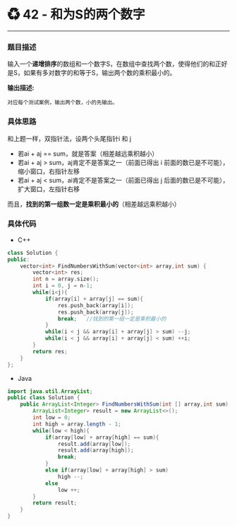 # ♻ 42 - 和为S的两个数字

---



### 题目描述


输入一个**递增排序**的数组和一个数字S，在数组中查找两个数，使得他们的和正好是S，如果有多对数字的和等于S，输出两个数的乘积最小的。

**输出描述:**

```
对应每个测试案例，输出两个数，小的先输出。
```

### 具体思路

和上题一样，双指针法，设两个头尾指针i 和 j

- 若ai + aj == sum，就是答案（相差越远乘积越小）
- 若ai + aj > sum，aj肯定不是答案之一（前面已得出 i 前面的数已是不可能），缩小窗口，右指针左移
- 若ai + aj < sum，ai肯定不是答案之一（前面已得出 j 后面的数已是不可能），扩大窗口，左指针右移

而且，**找到的第一组数一定是乘积最小的**（相差越远乘积越小）

### 具体代码

- C++

```cpp
class Solution {
public:
    vector<int> FindNumbersWithSum(vector<int> array,int sum) {
        vector<int> res;
        int n = array.size();
        int i = 0, j = n-1;
        while(i<j){
            if(array[i] + array[j] == sum){
                res.push_back(array[i]);
                res.push_back(array[j]);
                break;   //找到的第一组一定是乘积最小的
            }
            while(i < j && array[i] + array[j] > sum) --j;
            while(i < j && array[i] + array[j] < sum) ++i;            
        }
        return res;
    }
};
```

- Java

```java
import java.util.ArrayList;
public class Solution {
    public ArrayList<Integer> FindNumbersWithSum(int [] array,int sum) {
        ArrayList<Integer> result = new ArrayList<>();
        int low = 0;
        int high = array.length - 1;
        while(low < high){
            if(array[low] + array[high] == sum){
                result.add(array[low]);
                result.add(array[high]);
                break; 
            }
            else if(array[low] + array[high] > sum)
                high --;
            else
                low ++;
        }
        return result;
    }
}
```

